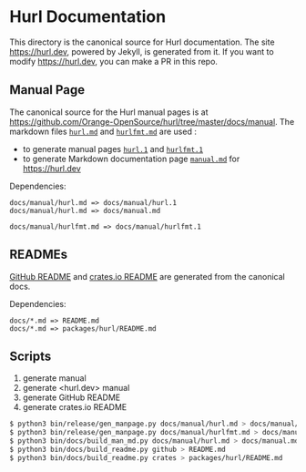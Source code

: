 # Hurl Documentation

This directory is the canonical source for Hurl documentation. The site <https://hurl.dev>, powered by Jekyll,
is generated from it. If you want to modify <https://hurl.dev>, you can make a PR in this repo.

## Manual Page

The canonical source for the Hurl manual pages is at <https://github.com/Orange-OpenSource/hurl/tree/master/docs/manual>.
The markdown files [`hurl.md`] and [`hurlfmt.md`] are used :

- to generate manual pages [`hurl.1`] and [`hurlfmt.1`]
- to generate Markdown documentation page [`manual.md`] for <https://hurl.dev>

Dependencies:

```
docs/manual/hurl.md => docs/manual/hurl.1
docs/manual/hurl.md => docs/manual.md

docs/manual/hurlfmt.md => docs/manual/hurlfmt.1
```

## READMEs

[GitHub README] and [crates.io README] are generated from the canonical docs.

Dependencies:

```
docs/*.md => README.md
docs/*.md => packages/hurl/README.md
```

## Scripts

1. generate manual
2. generate <hurl.dev> manual
3. generate GitHub README
4. generate crates.io README

```bash
$ python3 bin/release/gen_manpage.py docs/manual/hurl.md > docs/manual/hurl.1
$ python3 bin/release/gen_manpage.py docs/manual/hurlfmt.md > docs/manual/hurlfmt.1
$ python3 bin/docs/build_man_md.py docs/manual/hurl.md > docs/manual.md
$ python3 bin/docs/build_readme.py github > README.md
$ python3 bin/docs/build_readme.py crates > packages/hurl/README.md
```


[`hurl.md`]: https://github.com/Orange-OpenSource/hurl/tree/master/docs/manual/hurl.md
[`hurlfmt.md`]: https://github.com/Orange-OpenSource/hurl/tree/master/docs/manual/hurlfmt.md
[`hurl.1`]: https://github.com/Orange-OpenSource/hurl/tree/master/docs/manual/hurl.1
[`hurlfmt.1`]: https://github.com/Orange-OpenSource/hurl/tree/master/docs/manual/hurlfmt.1
[`manual.md`]: https://github.com/Orange-OpenSource/hurl/blob/master/docs/manual.md
[GitHub README]: https://github.com/Orange-OpenSource/hurl/blob/master/README.md
[crates.io README]: https://github.com/Orange-OpenSource/hurl/blob/master/packages/hurl/README.md

